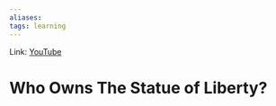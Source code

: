 ```yaml
---
aliases:
tags: learning
---
```

Link: [YouTube](https://www.youtube.com/watch?v=SgZ1f4ACZBQ)

# Who Owns The Statue of Liberty?
